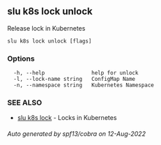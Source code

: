 ## slu k8s lock unlock

Release lock in Kubernetes

```
slu k8s lock unlock [flags]
```

### Options

```
  -h, --help               help for unlock
  -l, --lock-name string   ConfigMap Name
  -n, --namespace string   Kubernetes Namespace
```

### SEE ALSO

* [slu k8s lock](slu_k8s_lock.md)	 - Locks in Kubernetes

###### Auto generated by spf13/cobra on 12-Aug-2022
